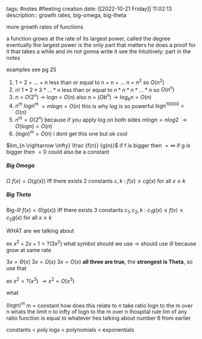 tags: #notes #fleeting
creation date: [[2022-10-21 Friday]] 11:02:13
description:: growth rates, big-omega, big-theta

more growth rates of functions


a function grows at the rate of its largest power, called the degree
eventually the largest power is the only part that matters
he does a proof for it that takes a while and im not gonna write it
see the Intuitively: part in the notes

examples see pg 25
1. 1 + 2 + ... + n
   less than or equal to n + n + ... n = $n^2$
   so $O(n^2)$
2. n!
   $1 * 2 * 3 * ... * n$
   less than or equal to $n * n * n * ... * n$
   so $O(n^n)$
3. n = $O(2^n)$
   $\rightarrow$ log$n$ = $O(n)$
   also n = $(Ob^n) \rightarrow log_bn = O(n)$
4. $n^m$
   $log n^m$
   $= m log n = O(n)$
   this is why log is so powerful
   $logn^{10000} = O(n)$
5. $n^m = O(2^n)$
   because if you apply log on both sides $m log n = n log 2$
   $\rightarrow O(log n) = O(n)$
6. $(logn)^m = O(n)$
   i dont get this one but ok cool

$lim_{n \rightarrow \infty} \frac {f(n)} {g(n)}$
if f is bigger then $= \infty$
if g is bigger then $= 0$
could also be a constant

##### Big Omega
$\Omega$
$f(x) = \Omega (g(x))$
iff there exists 2 constants $c, k$ :
$f(x) \leq cg(x)$ for all $x \geq k$

##### Big Theta 
Big-$\Theta$
$f(x) = \Theta (g(x))$
iff there exists 3 constants $c_1, c_2, k$ :
$c_1 g(x) \leq f(x) \leq c_2 g(x)$ for all $x \geq k$

WHAT are we talking about


ex $x^2 + 2x + 1 = ?(3x^2)$
what symbol should we use
$\rightarrow$ should use $\Theta$
because grow at same rate

$3x = \Theta(x)$
$3x = \Omega(x)$
$3x = O(x)$
**all three are true**, the **strongest is Theta**, so use that

ex $x^2 = ?(x^3)$
$\rightarrow x^2 = O(x^3)$

what

$(logn)^m$
m = constant
how does this relate to $n$
take ratio logn to the m over n
whats the limit n to infty of logn to the m over n
lhospital rule
lim of any ratio function is equal to whatever
hes talking about number 6 from earlier


constants < poly logs < polynomials < exponentials